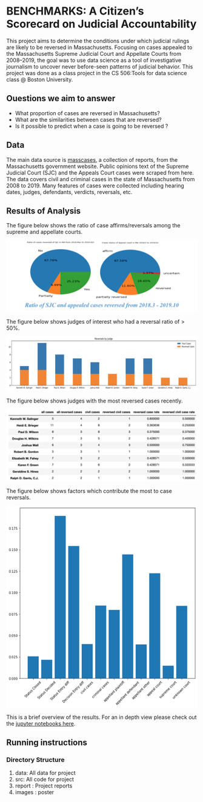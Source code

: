 # BENCHMARKS: A Citizen’s Scorecard on Judicial Accountability

This project aims to determine the conditions under which judicial rulings are likely to be reversed in Massachusetts. Focusing on cases appealed to the Massachusetts Supreme Judicial Court and Appellate Courts from 2008–2019, the goal was to use data science as a tool of investigative journalism to uncover never before-seen patterns of judicial behavior. This project was done as a class project in the CS 506:Tools for data science class @ Boston University.  

## Ouestions we aim to answer

* What proportion of cases are reversed in Massachusetts? 
* What are the similarities between cases that are reversed?
* Is it possible to predict when a case is going to be reversed ? 

## Data 

The main data source is [masscases](http://masscases.com/), a collection of reports, from the Massachusetts government website. Public opinions text of the Supreme Judicial Court (SJC) and the Appeals Court cases were scraped from here. The data covers civil and criminal cases in the state of Massachusetts from 2008 to 2019. Many features of cases were collected including hearing dates, judges, defendants, verdicts, reversals, etc. 

## Results of Analysis

The figure below shows the ratio of case affirms/reversals among the supreme and appellate courts. 

![Case reversals](/images/reversal_ratio.png)

The figure below shows judges of interest who had a reversal ratio of > 50%.

![Case reversals by Judge](/images/judge_reversal_histogram.png)

The figure below shows judges with the most reversed cases recently.

![Case reversals by Judge](/images/highest_judge_reversals.png)

The figure below shows factors which contribute the most to case reversals.

![Case reversals by Judge](/images/reversal_factors.png)

This is a brief overview of the results. For an in depth view please check out the [jupyter notebooks here](/src/jupyter).

## Running instructions

### Directory Structure

1. data: All data for project
2. src: All code for project
3. report : Project reports
4. images : poster

